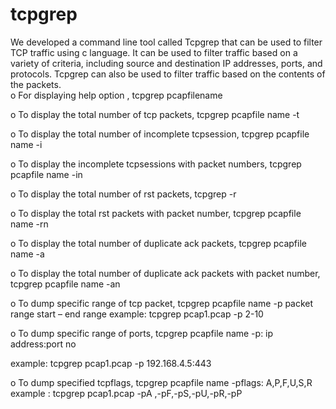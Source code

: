 # tcpgrep
 We developed  a command line tool called Tcpgrep that can be used to filter TCP traffic using c language. It can be used to filter traffic based on a variety of criteria, including source and destination IP addresses, ports, and protocols. Tcpgrep can also be used to filter traffic based on the contents of the packets.  
o	For displaying help option ,
   tcpgrep pcapfilename

o	To display the total number of  tcp packets,
tcpgrep pcapfile name -t

o	To display the total number of incomplete tcpsession,
tcpgrep pcapfile name -i

o	To display the incomplete tcpsessions with packet numbers,
tcpgrep pcapfile name -in

o	To display the total number of rst packets,
tcpgrep <pcapfile name> -r

o	To display the total rst packets with packet number,
tcpgrep pcapfile name -rn

o	To display the total number of duplicate ack packets,
tcpgrep pcapfile name -a

o	To display the total number of duplicate ack packets with packet number,
tcpgrep pcapfile name -an

o	To dump specific range of tcp packet,
tcpgrep pcapfile name -p packet range start – end range
example: tcpgrep pcap1.pcap -p 2-10 

o	To dump specific range of ports,
tcpgrep pcapfile name -p: ip address:port no
 
example: tcpgrep pcap1.pcap -p 192.168.4.5:443

o	To dump specified tcpflags,
tcpgrep pcapfile name -pflags: A,P,F,U,S,R
 example : tcpgrep pcap1.pcap -pA ,-pF,-pS,-pU,-pR,-pP
       

